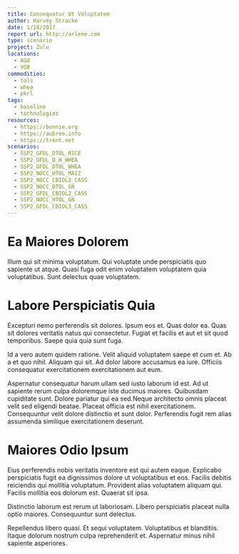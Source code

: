 ```yaml
---
title: Consequatur Ut Voluptatem
author: Harvey Stracke
date: 1/18/2017
report url: http://arlene.com
type: scenario
project: Zulu
locations:
  - AGO
  - VGB
commodities:
  - tols
  - whea
  - pkrl
tags:
  - baseline
  - technologies
resources:
  - https://bonnie.org
  - https://aubree.info
  - https://trent.net
scenarios:
  - SSP2_GFDL_DTOL_RICE
  - SSP2_GFDL_D_H_WHEA
  - SSP2_GFDL_DTOL_WHEA
  - SSP2_NOCC_HTOL_MAIZ
  - SSP2_NOCC_CBIOL2_CASS
  - SSP2_NOCC_DTOL_GN
  - SSP2_GFDL_CBIOL2_CASS
  - SSP2_NOCC_HTOL_GN
  - SSP2_GFDL_CBIOL3_CASS
---
```

# Ea Maiores Dolorem
Illum qui sit minima voluptatum. Qui voluptate unde perspiciatis quo sapiente ut atque. Quasi fuga odit enim voluptatem voluptatem quia voluptatibus. Sunt delectus quae voluptatem.

# Labore Perspiciatis Quia
Excepturi nemo perferendis sit dolores. Ipsum eos et. Quas dolor ea. Quas sit dolores veritatis natus qui consectetur. Fugiat et facilis et aut et sit quod temporibus. Saepe quia quia sunt fuga.
 Id a vero autem quidem ratione. Velit aliquid voluptatem saepe et cum et. Ab a et quo nihil. Aliquam qui sit. Ad dolor labore accusamus ea iure. Officiis consequatur exercitationem exercitationem aut eum.
 Aspernatur consequatur harum ullam sed iusto laborum id est. Ad ut sapiente rerum culpa doloremque iste ducimus maiores. Quibusdam cupiditate sunt. Dolore pariatur qui ea sed.Neque architecto omnis placeat velit sed eligendi beatae. Placeat officia est nihil exercitationem. Consequuntur velit dolore distinctio et sunt dolor. Perferendis fugit rem alias assumenda similique exercitationem deserunt.

# Maiores Odio Ipsum
Eius perferendis nobis veritatis inventore est qui autem eaque. Explicabo perspiciatis fugit ea dignissimos dolore ut voluptatibus et eos. Facilis debitis reiciendis qui mollitia voluptatum. Provident alias voluptatem aliquam qui. Facilis mollitia eos dolorum est. Quaerat sit ipsa.
 Distinctio laborum est rerum ut laboriosam. Libero perspiciatis placeat nulla optio maiores. Consequuntur sunt delectus.
 Repellendus libero quasi. Et sequi voluptatem. Voluptatibus et blanditiis. Itaque dolorum nostrum culpa reprehenderit et. Aspernatur minus nihil sapiente asperiores.
